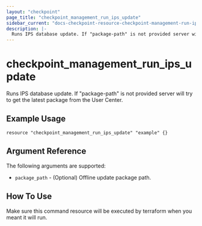 ```yaml
---
layout: "checkpoint"
page_title: "checkpoint_management_run_ips_update"
sidebar_current: "docs-checkpoint-resource-checkpoint-management-run-ips-update"
description: |-
  Runs IPS database update. If "package-path" is not provided server will try to get the latest package from the User Center.
---
```


# checkpoint_management_run_ips_update

Runs IPS database update. If "package-path" is not provided server will try to get the latest package from the User Center.

## Example Usage

```hcl
resource "checkpoint_management_run_ips_update" "example" {}
```

## Argument Reference

The following arguments are supported:

* `package_path` - (Optional) Offline update package path.

## How To Use
Make sure this command resource will be executed by terraform when you meant it will run.  



